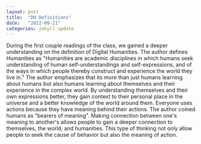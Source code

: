 ```yaml
---
layout: post
title:  "DH Definitions"
date:   "2022-09-21"
categories: jekyll update
---
```


During the first couple readings of the class, we gained a deeper understanding on the definition of Digital Humanities. The author defines Humanities as "Humanities are academic disciplines in which humans seek understanding of human self-understandings and self-expressions, and of the ways in which people thereby construct and experience the world they live in." The author emphasizes that its more than just humans learning about humans but also humans learning about themselves and their experience in the complex world. By understanding themselves and their own expressions better, they gain context to their personal place in the universe and a better knowledge of the world around them. Everyone uses actions because they have meaning behind their actions. The author coined humans as "bearers of meaning". Making connection between one's meaning to another's allows people to gain a deeper connection to themselves, the world, and humanities. This type of thinking not only allow people to seek the cause of behavior but also the meaning of action.